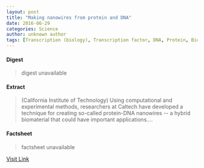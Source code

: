 ```yaml
---
layout: post
title: "Making nanowires from protein and DNA"
date: 2016-06-29
categories: Science
author: unknown author
tags: [Transcription (biology), Transcription factor, DNA, Protein, Biotechnology, Chemistry, Organisms, Macromolecules, Cell biology, Structural biology, Biomolecules, Genetics, Life sciences, Biochemistry, Molecular biology, Biology]
---
```



#### Digest
>digest unavailable

#### Extract
>(California Institute of Technology) Using computational and experimental methods, researchers at Caltech have developed a technique for creating so-called protein-DNA nanowires -- a hybrid biomaterial that could have important applications....

#### Factsheet
>factsheet unavailable

[Visit Link](http://www.eurekalert.org/pub_releases/2015-09/ciot-mnf090315.php)



